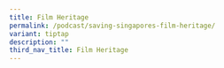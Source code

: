 ```yaml
---
title: Film Heritage
permalink: /podcast/saving-singapores-film-heritage/
variant: tiptap
description: ""
third_nav_title: Film Heritage
---
```

